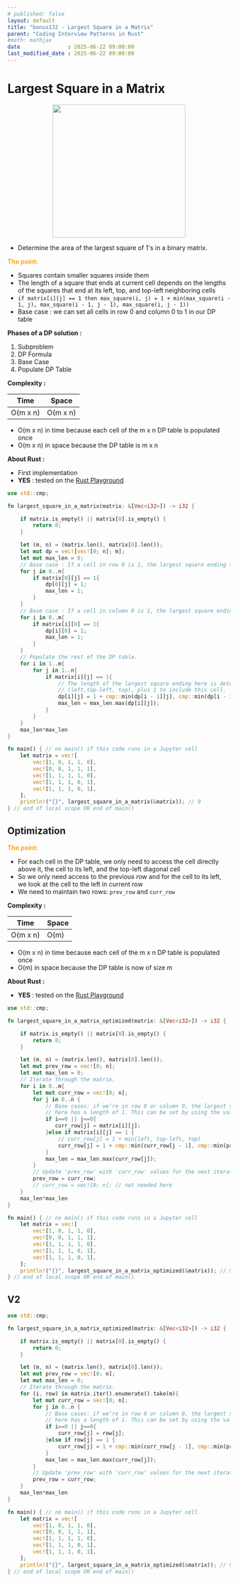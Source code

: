 ```yaml
---
# published: false
layout: default
title: "bonus132 - Largest Square in a Matrix"
parent: "Coding Interview Patterns in Rust"
#math: mathjax
date               : 2025-06-22 09:00:00
last_modified_date : 2025-06-22 09:00:00
---
```


# Largest Square in a Matrix

<div align="center">
<img src="../assets/chap_15.webp" alt="" width="300" loading="lazy"/>
</div>

* Determine the area of the largest square of 1's in a binary matrix.



<span style="color:orange"><b>The point:</b></span>

* Squares contain smaller squares inside them
* The length of a square that ends at current cell depends on the lengths of the squares that end at its left, top, and top-left neighboring cells
* `if matrix[i][j] == 1 then max_square(i, j) = 1 + min(max_square(i - 1, j), max_square(i - 1, j - 1), max_square(i, j - 1))`
* Base case : we can set all cells in row 0 and column 0 to 1 in our DP table

**Phases of a DP solution :**
1. Subproblem
1. DP Formula
1. Base Case
1. Populate DP Table




**Complexity :**

| Time        | Space        |
|-------------|--------------|
| O(m x n)    | O(m x n)     |

* O(m x n) in time because each cell of the m x n DP table is populated once
* O(m x n) in space because the DP table is m x n


**About Rust :**
* First implementation
* **YES** : tested on the [Rust Playground](https://play.rust-lang.org/)







<!-- <span style="color:red"><b>TODO : </b></span> 
* Add comments in code -->


<!-- * <span style="color:lime"><b>Preferred solution?</b></span>      -->




```rust
use std::cmp;

fn largest_square_in_a_matrix(matrix: &[Vec<i32>]) -> i32 {

    if matrix.is_empty() || matrix[0].is_empty() {
        return 0;
    }

    let (m, n) = (matrix.len(), matrix[0].len());
    let mut dp = vec![vec![0; n]; m];
    let mut max_len = 0;
    // Base case : If a cell in row 0 is 1, the largest square ending there has a length of 1
    for j in 0..n{
        if matrix[0][j] == 1{
            dp[0][j] = 1;
            max_len = 1;
        }
    }
    // Base case : If a cell in column 0 is 1, the largest square ending there has a length of 1.
    for i in 0..m{
        if matrix[i][0] == 1{
            dp[i][0] = 1;
            max_len = 1;
        }
    }
    // Populate the rest of the DP table.
    for i in 1..m{
        for j in 1..n{
            if matrix[i][j] == 1{
                // The length of the largest square ending here is determined by the smallest square ending at the neighboring cells 
                // (left,top-left, top), plus 1 to include this cell.
                dp[i][j] = 1 + cmp::min(dp[i - 1][j], cmp::min(dp[i - 1][j - 1], dp[i][j - 1]));
                max_len = max_len.max(dp[i][j]);
            }
        }
    }
    max_len*max_len
}

fn main() { // no main() if this code runs in a Jupyter cell
    let matrix = vec![
        vec![1, 0, 1, 1, 0],
        vec![0, 0, 1, 1, 1],
        vec![1, 1, 1, 1, 0],
        vec![1, 1, 1, 0, 1],
        vec![1, 1, 1, 0, 1],
    ];
    println!("{}", largest_square_in_a_matrix(&matrix)); // 9
} // end of local scope OR end of main()
```

## Optimization

<span style="color:orange"><b>The point:</b></span>

* For each cell in the DP table, we only need to access the cell directly above it, the cell to its left, and the top-left diagonal cell
* So we only need access to the previous row and for the cell to its left, we look at the cell to the left in current row 
* We need to maintain two rows: `prev_row` and `curr_row`


**Complexity :**

| Time        | Space        |
|-------------|--------------|
| O(m x n)    | O(m)     |

* O(m x n) in time because each cell of the m x n DP table is populated once
* O(m) in space because the DP table is now of size m


**About Rust :**
* **YES** : tested on the [Rust Playground](https://play.rust-lang.org/)







<!-- <span style="color:red"><b>TODO : </b></span> 
* Add comments in code -->


<!-- * <span style="color:lime"><b>Preferred solution?</b></span>      -->





```rust
use std::cmp;

fn largest_square_in_a_matrix_optimized(matrix: &[Vec<i32>]) -> i32 {

    if matrix.is_empty() || matrix[0].is_empty() {
        return 0;
    }

    let (m, n) = (matrix.len(), matrix[0].len());
    let mut prev_row = vec![0; n];
    let mut max_len = 0;
    // Iterate through the matrix.
    for i in 0..m{
        let mut curr_row = vec![0; n];
        for j in 0..n {
            // Base cases: if we’re in row 0 or column 0, the largest square ending
            // here has a length of 1. This can be set by using the value in the input matrix
            if i==0 || j==0{
               curr_row[j] = matrix[i][j]; 
            }else if matrix[i][j] == 1 {
                // curr_row[j] = 1 + min(left, top-left, top)
                curr_row[j] = 1 + cmp::min(curr_row[j - 1], cmp::min(prev_row[j - 1], prev_row[j]));
            }
            max_len = max_len.max(curr_row[j]);
        }
        // Update 'prev_row' with 'curr_row' values for the next iteration.
        prev_row = curr_row;
        // curr_row = vec![0; n]; // not needed here
    }
    max_len*max_len
}

fn main() { // no main() if this code runs in a Jupyter cell
    let matrix = vec![
        vec![1, 0, 1, 1, 0],
        vec![0, 0, 1, 1, 1],
        vec![1, 1, 1, 1, 0],
        vec![1, 1, 1, 0, 1],
        vec![1, 1, 1, 0, 1],
    ];
    println!("{}", largest_square_in_a_matrix_optimized(&matrix)); // 9
} // end of local scope OR end of main()
```

## V2


```rust
use std::cmp;

fn largest_square_in_a_matrix_optimized(matrix: &[Vec<i32>]) -> i32 {

    if matrix.is_empty() || matrix[0].is_empty() {
        return 0;
    }

    let (m, n) = (matrix.len(), matrix[0].len());
    let mut prev_row = vec![0; n];
    let mut max_len = 0;
    // Iterate through the matrix.
    for (i, row) in matrix.iter().enumerate().take(m){
        let mut curr_row = vec![0; n];
        for j in 0..n {
            // Base cases: if we’re in row 0 or column 0, the largest square ending
            // here has a length of 1. This can be set by using the value in the input matrix
            if i==0 || j==0{
                curr_row[j] = row[j]; 
            }else if row[j] == 1 {
                curr_row[j] = 1 + cmp::min(curr_row[j - 1], cmp::min(prev_row[j - 1], prev_row[j]));
            }
            max_len = max_len.max(curr_row[j]);
        }
        // Update 'prev_row' with 'curr_row' values for the next iteration.
        prev_row = curr_row;
    }
    max_len*max_len
}

fn main() { // no main() if this code runs in a Jupyter cell
    let matrix = vec![
        vec![1, 0, 1, 1, 0],
        vec![0, 0, 1, 1, 1],
        vec![1, 1, 1, 1, 0],
        vec![1, 1, 1, 0, 1],
        vec![1, 1, 1, 0, 1],
    ];
    println!("{}", largest_square_in_a_matrix_optimized(&matrix)); // 9
} // end of local scope OR end of main()
```
